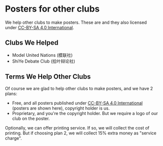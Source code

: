 # Posters for other clubs

We help other clubs to make posters. These are and they also licensed under [CC-BY-SA 4.0 International](http://creativecommons.org/licenses/by-sa/4.0).

## Clubs We Helped

  * Model United Nations (模联社)
  * ShiYe Debate Club (拾叶辩论社)

## Terms We Help Other Clubs

Of course we are glad to help other clubs to make posters, and we have 2 plans:

  - Free, and all posters published under [CC-BY-SA 4.0 International](http://creativecommons.org/licenses/by-sa/4.0) (posters are shown here), copyright holder is us.
  - Proprietary, and you're the copyright holder. But we require a logo of our club on the poster.

Optionally, we can offer printing service. If so, we will collect the cost of printing. But if choosing plan 2, we will collect 15% extra money as "service charge".


